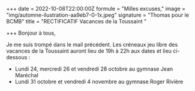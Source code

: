 +++
date = 2022-10-08T22:00:00Z
formule = "Milles excuses,"
image = "img/automne-ilustration-aa9eb7-0-1x.jpeg"
signature = "Thomas pour le BCMB"
title = "RECTIFICATIF Vacances de la Toussaint "

+++
Bonjour à tous,

Je me suis trompé dans le mail précédent. Les créneaux jeu libre des vacances de la Toussaint auront lieu de 19h à 22h aux dates et lieu ci-dessous :

* Lundi 24, mercredi 26 et vendredi 28 octobre au gymnase Jean Maréchal 
* Lundi 31 octobre et vendredi 4 novembre au gymnase Roger Rivière 